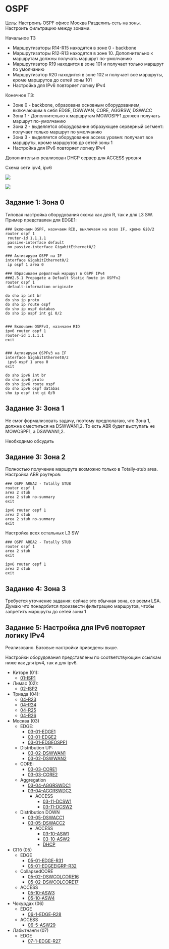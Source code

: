 # OSPF #

Цель: Настроить OSPF офисе Москва Разделить сеть на зоны. Настроить фильтрацию между зонами.

Начальное ТЗ

- Маршрутизаторы R14-R15 находятся в зоне 0 - backbone
- Маршрутизаторы R12-R13 находятся в зоне 10. Дополнительно к маршрутам должны получать маршрут по-умолчанию
- Маршрутизатор R19 находится в зоне 101 и получает только маршрут по умолчанию
- Маршрутизатор R20 находится в зоне 102 и получает все маршруты, кроме маршрутов до сетей зоны 101
- Настройка для IPv6 повторяет логику IPv4

Конечное ТЗ:
- Зоне 0 - backbone, образована основным оборудованием, включающим в себя EDGE, DSWWAN, CORE, AGGRSW, DSWACC
- Зона 1 - Дополнительно к маршрутам MOWOSPF1 должен получать маршрут по-умолчанию
- Зона 2 - выделяется оборудование образующее серверный сегмент: получает только маршрут по умолчанию
- Зона 3 - выделяется оборудование access уровня: получает все маршруты, кроме маршрутов до сетей зоны 1
- Настройка для IPv6 повторяет логику IPv4

Дополнительно реализован DHCP сервер для ACCESS уровня

Cхема сети ipv4, ipv6

![](/LECTURES/MODULE02/Lecture10/pictures/31.jpg)

![](/LECTURES/MODULE02/Lecture13/pictures/79.jpg)

##  Задание 1: Зона 0

Типовая настройка оборудования схожа как для R, так и для L3 SW. Пример представлен для EDGE1: 

```
### Включаем OSPF, назнчаем RID, выключаем на всех IF, кроме Gi0/2
router ospf 1
 router-id 1.1.1.1
 passive-interface default
 no passive-interface GigabitEthernet0/2

### Активируем OSPF на IF
interface GigabitEthernet0/2
 ip ospf 1 area 0

### Вбрасываем дефолтный маршрут в OSPF IPv4
###2.5.1 Propagate a Default Static Route in OSPFv2
router ospf 1
 default-information originate

do sho ip int br
do sho ip proto
do sho ip route ospf
do sho ip ospf databas
do sho ip ospf int gi 0/2


### Включаем OSPFv3, назнчаем RID
ipv6 router ospf 1
router-id 1.1.1.1
exit


### Активируем OSPFv3 на IF
interface GigabitEthernet0/2
 ipv6 ospf 1 area 0
exit

do sho ipv6 int br
do sho ipv6 proto
do sho ipv6 route ospf
do sho ipv6 ospf databas
sho ip ospf int gi 0/0
```

##  Задание 3: Зона 1
Не смог формализовать задачу, поэтому предполагаю, что Зона 1, должна сместиться на DSWWAN1,2. То есть ABR будет выступать не MOWOSPF1, а DSWWAN1,2.

Необходимо обсудить

##  Задание 3: Зона 2

Полностью получение маршрута возможно только в Totally-stub area. Настройка ABR роутеров:
```
### OSPF AREA2 - Totally STUB
router ospf 1
area 2 stub
area 2 stub no-summary
exit

ipv6 router ospf 1
area 2 stub
area 2 stub no-summary
exit
```

Настройка всех остальных L3 SW
```
### OSPF AREA2 - Totally STUB
router ospf 1
area 2 stub
exit

ipv6 router ospf 1
area 2 stub
exit
```
##  Задание 4: Зона 3 
Требуется уточнение задания: сейчас это обычная зона, со всеми LSA. Думаю что понадобится произвести фильтрацию маршрутов, чтобы запретить маршруты до сетей зоны 1



##  Задание 5: Настройка для IPv6 повторяет логику IPv4

Реализовано. Базовые настройки приведены выше.




Настройки оборудования представлены по соответствующим ссылкам ниже как для ipv4, так и для ipv6.

- Киторн (01):
   - [01-ISP1](/LECTURES/MODULE02/Lecture13/labs/configs/01-ISP1.txt)
- Лимас (02):
   - [02-ISP2](/LECTURES/MODULE02/Lecture13/labs/configs/02-ISP2.txt)
- Триада (04): 
   - [04-R23](/LECTURES/MODULE02/Lecture13/labs/configs/04-R23.txt)
   - [04-R24](/LECTURES/MODULE02/Lecture13/labs/configs/04-R24.txt)
   - [04-R25](/LECTURES/MODULE02/Lecture13/labs/configs/04-R25.txt)
   - [04-R26](/LECTURES/MODULE02/Lecture13/labs/configs/04-R26.txt)
- Москва (03)
   - EDGE: 
      - [03-01-EDGE1](/LECTURES/MODULE02/Lecture13/labs/configs/03-01-EDGE1.txt)
      - [03-01-EDGE2](/LECTURES/MODULE02/Lecture13/labs/configs/03-01-EDGE2.txt)
      - [03-01-EDGEOSPF1](/LECTURES/MODULE02/Lecture13/labs/configs/03-01-EDGEOSPF1.txt)
   - Distribution UP: 
      - [03-02-DSWWAN1](/LECTURES/MODULE02/Lecture13/labs/configs/03-02-DSWWAN1.txt)
      - [03-02-DSWWAN2](/LECTURES/MODULE02/Lecture13/labs/configs/03-02-DSWWAN2.txt)
   - CORE:
      - [03-03-CORE1](/LECTURES/MODULE02/Lecture13/labs/configs/03-03-CORE1.txt)
      - [03-03-CORE2](/LECTURES/MODULE02/Lecture13/labs/configs/03-03-CORE2.txt)
   - Aggregation
      - [03-04-AGGRSWDC1](/LECTURES/MODULE02/Lecture13/labs/configs/03-04-AGGRSWDC1.txt)
      - [03-04-AGGRSWDC2](/LECTURES/MODULE02/Lecture13/labs/configs/03-04-AGGRSWDC2.txt)
         - ACCESS
            - [03-11-DCSW1](/LECTURES/MODULE02/Lecture13/labs/configs/03-11-DCSW1.txt)
            - [03-11-DCSW2](/LECTURES/MODULE02/Lecture13/labs/configs/03-11-DCSW2.txt)
   - Distribution DOWN
      - [03-05-DSWACC1](/LECTURES/MODULE02/Lecture13/labs/configs/03-05-DSWACC1.txt)
      - [03-05-DSWACC2](/LECTURES/MODULE02/Lecture13/labs/configs/03-05-DSWACC2.txt)
         - ACCESS
            - [03-10-ASW1](/LECTURES/MODULE02/Lecture13/labs/configs/03-10-ASW1.txt)
            - [03-10-ASW2](/LECTURES/MODULE02/Lecture13/labs/configs/03-10-ASW2.txt)
            - [DHCP](/LECTURES/MODULE02/Lecture13/labs/configs/DHCP.txt)
- СПб (05)
   - EDGE
      - [05-01-EDGE-R31](/LECTURES/MODULE02/Lecture13/labs/configs/05-1-EDGE-R31.txt)
      - [05-01-EDGEEIGRP-R32](/LECTURES/MODULE02/Lecture13/labs/configs/05-1-EDGEEIGRP-R32.txt)
   - CollapsedCORE
      - [05-02-DSWCOLCORE16](/LECTURES/MODULE02/Lecture13/labs/configs/05-2-DSWCOLCORE16.txt)
      - [05-02-DSWCOLCORE17](/LECTURES/MODULE02/Lecture13/labs/configs/05-2-DSWCOLCORE17.txt)
   - ACCESS
      - [05-10-ASW3](/LECTURES/MODULE02/Lecture13/labs/configs/05-5-ASW3.txt)
      - [05-10-ASW4](/LECTURES/MODULE02/Lecture13/labs/configs/05-5-ASW4.txt)
- Чокурдах (06)
   - EDGE
      - [06-1-EDGE-R28](/LECTURES/MODULE02/Lecture13/labs/configs/06-1-EDGE-R28.txt)
   - ACCESS
      - [06-5-ASW29](/LECTURES/MODULE02/Lecture13/labs/configs/06-5-ASW29.txt)
- Лабытнанги (07)
   - EDGE
      - [07-1-EDGE-R27](/LECTURES/MODULE02/Lecture13/labs/configs/07-1-EDGE-R27.txt)

